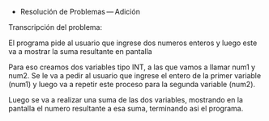 - Resolución de Problemas — Adición


Transcripción del problema:

El programa pide al usuario que ingrese dos numeros enteros y luego este va a mostrar la suma resultante en pantalla


Para eso creamos dos variables tipo INT, a las que vamos a llamar num1 y num2. Se le va a pedir al usuario que ingrese el entero de la primer variable (num1) y luego va a repetir este proceso para la segunda variable (num2).


Luego se va a realizar una suma de las dos variables, mostrando en la pantalla el numero resultante a esa suma, terminando asi el programa.
